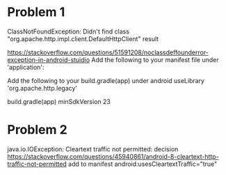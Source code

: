 Problem 1
=========
ClassNotFoundException: Didn't find class "org.apache.http.impl.client.DefaultHttpClient"
result

https://stackoverflow.com/questions/51591208/noclassdeffounderror-exception-in-android-stuidio
Add the following to your manifest file under 'application':
<uses-library android:name="org.apache.http.legacy" android:required="false"/>

Add the following to your build.gradle(app) under android
useLibrary 'org.apache.http.legacy'

build.gradle(app)
minSdkVersion 23


Problem 2
=========
java.io.IOException: Cleartext traffic not permitted:
decision
https://stackoverflow.com/questions/45940861/android-8-cleartext-http-traffic-not-permitted
add to manifest
android:usesCleartextTraffic="true"